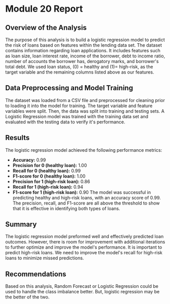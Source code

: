 # Module 20 Report

## Overview of the Analysis

The purpose of this analysis is to build a logistic regression model to predict the risk of loans based on features within the lending data set. The dataset contains information regarding loan applications. It includes features such as loan size, loan interest rate, income of the borrower, debt to income ratio, number of accounts the borrower has, derogatory marks, and borrower's total debt. We used loan status, (0) = healthy and (1)= high-risk, as the target variable and the remaining columns listed above as our features.

## Data Preprocessing and Model Training


The dataset was loaded from a CSV file and preprocessed for cleaning prior to loading it into the model for training. The target variable and feature variables were split. Then, the data was split into training and testing sets. A Logistic Regression model was trained with the training data set and evaluated with the testing data to verify it's performance.

## Results 

The logistic regression model achieved the following performance metrics:
- **Accuracy:** 0.99
- **Precision for 0 (healthy loan):** 1.00
- **Recall for 0 (healthy loan):** 0.99
- **F1-score for 0 (healthy loan):** 1.00
- **Precision for 1 (high-risk loan):** 0.86
- **Recall for 1 (high-risk loan):** 0.94
- **F1-score for 1 (high-risk loan):** 0.90
The model was successful in predicting  healthy and high-risk loans, with an accuracy score of 0.99. The precision, recall, and F1-score are all above the threshold to show that it is effective in identifying both types of loans.

## Summary

The logistic regression model preformed well and effectively predicted loan outcomes. However, there is room for improvement with additional iterations to further optimize and improve the model's performance. It is important to predict high-risk loans. We need to improve the model's recall for high-risk loans to minimize missed predictions.

 ## Recommendations

Based on this analysis, Random Forecast or Logistic Regression could be used to handle the class imbalance better. But, logistic regression may be the better of the two. 





